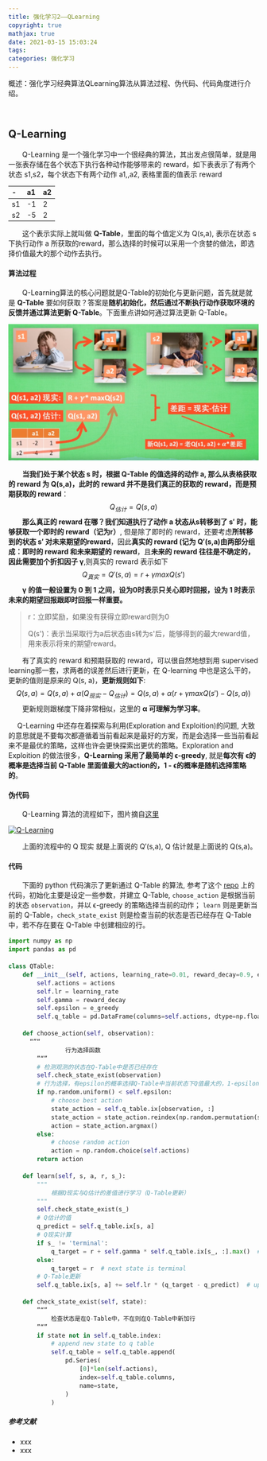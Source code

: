 ```yaml
---
title: 强化学习2——QLearning
copyright: true
mathjax: true
date: 2021-03-15 15:03:24
tags:
categories: 强化学习
---
```


概述：强化学习经典算法QLearning算法从算法过程、伪代码、代码角度进行介绍。

![]()

<!--more-->

## Q-Learning

&emsp;&emsp;Q-Learning 是一个强化学习中一个很经典的算法，其出发点很简单，就是用一张表存储在各个状态下执行各种动作能够带来的 reward，如下表表示了有两个状态 s1,s2，每个状态下有两个动作 a1,,a2, 表格里面的值表示 reward

| -    | a1   | a2   |
| :--- | :--- | :--- |
| s1   | -1   | 2    |
| s2   | -5   | 2    |

&emsp;&emsp;这个表示实际上就叫做 **Q-Table**，里面的每个值定义为 Q(s,a), 表示在状态 s 下执行动作 a 所获取的reward，那么选择的时候可以采用一个贪婪的做法，即选择价值最大的那个动作去执行。

#### 算法过程

&emsp;&emsp;Q-Learning算法的核心问题就是Q-Table的初始化与更新问题，首先就是就是 **Q-Table** 要如何获取？答案是**随机初始化，然后通过不断执行动作获取环境的反馈并通过算法更新 Q-Table**。下面重点讲如何通过算法更新 Q-Table。

![image](https://raw.githubusercontent.com/AnchoretY/images/master/blog/image.vnvd3o8smx.png)

&emsp;&emsp;**当我们处于某个状态 s 时，根据 Q-Table 的值选择的动作 a, 那么从表格获取的 reward 为 Q(s,a)，此时的 reward 并不是我们真正的获取的 reward，而是预期获取的 reward**：
$$
Q_{估计} = Q(s,a)
$$
&emsp;&emsp;**那么真正的 reward 在哪？**我们知道执行了动作 a 状态从s转移到了 s′ 时，能够获取一个**即时的 reward（记为r）**, 但是除了即时的 reward，还要考虑**所转移到的状态 s′ 对未来期望的reward**，因此**真实的 reward (记为 Q′(s,a)由两部分组成：即时的 reward 和未来期望的 reward**，且**未来的 reward 往往是不确定的，因此需要加个折扣因子 γ**,则真实的 reward 表示如下
$$
Q_{真实} = Q'(s,a) = r+γmaxQ(s')
$$
&emsp;&emsp;**γ 的值一般设置为 0 到 1 之间，设为0时表示只关心即时回报，设为 1 时表示未来的期望回报跟即时回报一样重要。**

> r：立即奖励，如果没有获得立即reward则为0
>
> Q(s')：表示当采取行为a后状态由s转为s'后，能够得到的最大reward值，用来表示将来的期望reward。

&emsp;&emsp;有了真实的 reward 和预期获取的 reward，可以很自然地想到用 supervised learning那一套，求两者的误差然后进行更新，在 Q-learning 中也是这么干的，更新的值则是原来的 Q(s, a)，**更新规则如下**:
$$
Q(s,a) = Q(s,a)+α(Q_{现实} - Q_{估计}) = Q(s,a)+α(r+γmaxQ(s')-Q(s,a))
$$
&emsp;&emsp;更新规则跟梯度下降非常相似，这里的 **α 可理解为学习率**。

&emsp; Q-Learning 中还存在着探索与利用(Exploration and Exploition)的问题, 大致的意思就是不要每次都遵循着当前看起来是最好的方案，而是会选择一些当前看起来不是最优的策略，这样也许会更快探索出更优的策略。Exploration and Exploition 的做法很多，**Q-Learning 采用了最简单的 ϵ-greedy**, 就是**每次有 ϵ的概率是选择当前 Q-Table 里面值最大的action的，1 - ϵ的概率是随机选择策略的**。

#### 伪代码

&emsp;&emsp;Q-Learning 算法的流程如下，图片摘自[这里](https://morvanzhou.github.io/tutorials/machine-learning/ML-intro/4-03-q-learning/)

[![Q-Learning](http://static.zybuluo.com/WuLiangchao/sxvlcfathlnecnxcu3fwobzy/image_1cd24g4og10s14pd133n3cvunnm.png)](http://static.zybuluo.com/WuLiangchao/sxvlcfathlnecnxcu3fwobzy/image_1cd24g4og10s14pd133n3cvunnm.png)

&emsp;&emsp;上面的流程中的 Q 现实 就是上面说的 Q′(s,a), Q 估计就是上面说的 Q(s,a)。

#### 代码

&emsp;&emsp;下面的 python 代码演示了更新通过 Q-Table 的算法, 参考了这个 [repo](https://github.com/MorvanZhou/Reinforcement-learning-with-tensorflow) 上的代码，初始化主要是设定一些参数，并建立 Q-Table, `choose_action` 是根据当前的状态 `observation`，并以 ϵ-greedy 的策略选择当前的动作； `learn` 则是更新当前的 Q-Table，`check_state_exist` 则是检查当前的状态是否已经存在 Q-Table 中，若不存在要在 Q-Table 中创建相应的行。

```python
import numpy as np
import pandas as pd

class QTable:
    def __init__(self, actions, learning_rate=0.01, reward_decay=0.9, e_greedy=0.9):
        self.actions = actions                                                        # 行为列表
        self.lr = learning_rate  																											# 学习速率,Q显示与Q估计更新差值更新到Q中比例
        self.gamma = reward_decay																											# 折扣因子，未来奖励期望的折扣因子
        self.epsilon = e_greedy																												# 贪婪算法贪婪系数，即按照预估Q值最高进行选择的比例，1-e_greedy的概率进行随机选择
        self.q_table = pd.DataFrame(columns=self.actions, dtype=np.float64)

    def choose_action(self, observation):
      “”“
    			行为选择函数
    	”“”
        # 检测观测的状态在Q-Table中是否已经存在
        self.check_state_exist(observation)                                           
        # 行为选择，有epsilon的概率选择Q-Table中当前状态下Q值最大的，1-epsilon的概率进行随机选择
        if np.random.uniform() < self.epsilon:
            # choose best action
            state_action = self.q_table.ix[observation, :]
            state_action = state_action.reindex(np.random.permutation(state_action.index))     # some actions have same value
            action = state_action.argmax()
        else:
            # choose random action
            action = np.random.choice(self.actions)
        return action

    def learn(self, s, a, r, s_):
      	"""
      		根据Q现实与Q估计的差值进行学习（Q-Table更新）
      	"""
        self.check_state_exist(s_)
        # Q估计的值
        q_predict = self.q_table.ix[s, a]
        # Q现实计算
        if s_ != 'terminal':
            q_target = r + self.gamma * self.q_table.ix[s_, :].max()  # next state is not terminal
        else:
            q_target = r  # next state is terminal
        # Q-Table更新
        self.q_table.ix[s, a] += self.lr * (q_target - q_predict)  # update

    def check_state_exist(self, state):
      	”“”
        	检查状态是在Q-Table中，不在则在Q-Table中新加行
        ”“”
        if state not in self.q_table.index:
            # append new state to q table
            self.q_table = self.q_table.append(
                pd.Series(
                    [0]*len(self.actions),
                    index=self.q_table.columns,
                    name=state,
                )
            )
```

 











##### 参考文献

- xxx
- xxx